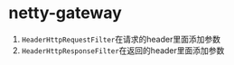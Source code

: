 # netty-gateway

1. `HeaderHttpRequestFilter`在请求的header里面添加参数
2. `HeaderHttpResponseFilter`在返回的header里面添加参数
   
